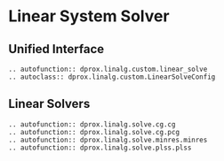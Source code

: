# Linear System Solver


## Unified Interface

```{eval-rst}
.. autofunction:: dprox.linalg.custom.linear_solve
.. autoclass:: dprox.linalg.custom.LinearSolveConfig
```

## Linear Solvers

```{eval-rst}
.. autofunction:: dprox.linalg.solve.cg.cg
.. autofunction:: dprox.linalg.solve.cg.pcg
.. autofunction:: dprox.linalg.solve.minres.minres
.. autofunction:: dprox.linalg.solve.plss.plss
```